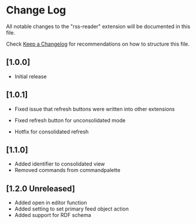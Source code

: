 # Change Log

All notable changes to the "rss-reader" extension will be documented in this file.

Check [Keep a Changelog](http://keepachangelog.com/) for recommendations on how to structure this file.

## [1.0.0]

- Initial release

## [1.0.1]

- Fixed issue that refresh buttons were written into other extensions
- Fixed refresh button for unconsolidated mode

- Hotfix for consolidated refresh

## [1.1.0]

- Added identifier to consolidated view
- Removed commands from commandpalette

## [1.2.0 Unreleased]

- Added open in editor function
- Added setting to set primary feed object action
- Added support for RDF schema